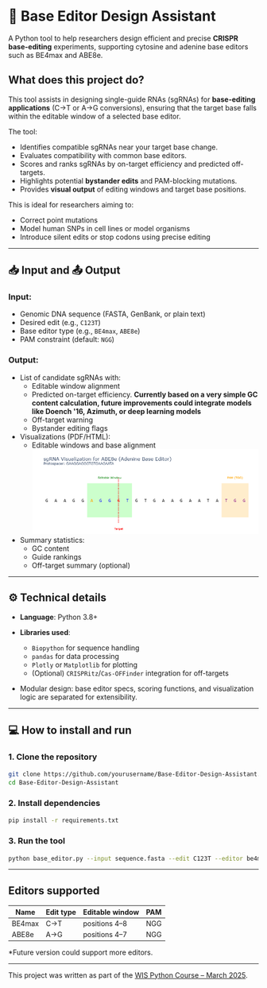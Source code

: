# 🧬 Base Editor Design Assistant

A Python tool to help researchers design efficient and precise **CRISPR base-editing** experiments, supporting cytosine and adenine base editors such as BE4max and ABE8e.

## What does this project do?

This tool assists in designing single-guide RNAs (sgRNAs) for **base-editing applications** (C→T or A→G conversions), ensuring that the target base falls within the editable window of a selected base editor.

The tool:
- Identifies compatible sgRNAs near your target base change.
- Evaluates compatibility with common base editors.
- Scores and ranks sgRNAs by on-target efficiency and predicted off-targets.
- Highlights potential **bystander edits** and PAM-blocking mutations.
- Provides **visual output** of editing windows and target base positions.

This is ideal for researchers aiming to:
- Correct point mutations
- Model human SNPs in cell lines or model organisms
- Introduce silent edits or stop codons using precise editing

---

## 📥 Input and 📤 Output

### Input:
- Genomic DNA sequence (FASTA, GenBank, or plain text)
- Desired edit (e.g., `C123T`)
- Base editor type (e.g., `BE4max`, `ABE8e`)
- PAM constraint (default: `NGG`)

### Output:
- List of candidate sgRNAs with:
  - Editable window alignment
  - Predicted on-target efficiency. **Currently based on a very simple GC content calculation, future improvements could integrate models like Doench '16, Azimuth, or deep learning models**
  - Off-target warning
  - Bystander editing flags
- Visualizations (PDF/HTML):
  - Editable windows and base alignment
    ![Base Editor Design Output](images/plot_example.png "A screenshot showing the sgRNA visualization")
- Summary statistics:
  - GC content
  - Guide rankings
  - Off-target summary (optional)

---

## ⚙️ Technical details

- **Language**: Python 3.8+
- **Libraries used**:
  - `Biopython` for sequence handling
  - `pandas` for data processing
  - `Plotly` or `Matplotlib` for plotting
  - (Optional) `CRISPRitz`/`Cas-OFFinder` integration for off-targets

- Modular design: base editor specs, scoring functions, and visualization logic are separated for extensibility.

---

## 💻 How to install and run

### 1. Clone the repository
```bash
git clone https://github.com/yourusername/Base-Editor-Design-Assistant.git
cd Base-Editor-Design-Assistant
```

### 2. Install dependencies
```bash
pip install -r requirements.txt
```
### 3. Run the tool
```bash
python base_editor.py --input sequence.fasta --edit C123T --editor be4max --pam NGG
```
---


## Editors supported
| Name      | Edit type | Editable window | PAM |
| --------- | --------- | --------------- | --- |
| BE4max    | C→T       | positions 4–8   | NGG |
| ABE8e     | A→G       | positions 4–7   | NGG |

*Future version could support more editors.

---

This project was written as part of the [WIS Python Course – March 2025](https://github.com/code-Maven/wis-python-course-2025-03).
